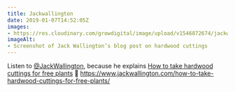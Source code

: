```yaml
---
title: Jackwallington
date: 2019-01-07T14:52:05Z
images: 
- https://res.cloudinary.com/growdigital/image/upload/v1546872674/jackwallington-190107.png
imageAlt: 
- Screenshot of Jack Wallington’s blog post on hardwood cuttings
---
```


Listen to [@JackWallington](https://twitter.com/jackwallington), because he explains [How to take hardwood cuttings for free plants](https://www.jackwallington.com/how-to-take-hardwood-cuttings-for-free-plants/) 🙂 <https://www.jackwallington.com/how-to-take-hardwood-cuttings-for-free-plants/>
